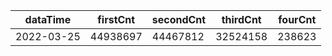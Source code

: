 |dataTime|firstCnt|secondCnt|thirdCnt|fourCnt|
|-|-|-|-|-|
|2022-03-25|44938697|44467812|32524158|238623|